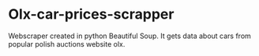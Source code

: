 # Olx-car-prices-scrapper
Webscraper created in python Beautiful Soup. It gets data about cars from popular polish auctions website olx.
